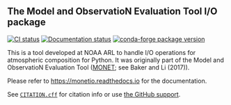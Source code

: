 ## The Model and ObservatioN Evaluation Tool I/O package

[![CI status](https://github.com/noaa-oar-arl/monetio/actions/workflows/ci.yml/badge.svg)](https://github.com/noaa-oar-arl/monetio/actions/workflows/ci.yml)
[![Documentation status](https://readthedocs.org/projects/monetio/badge/?version=develop)](https://monetio.readthedocs.io)
[![conda-forge package version](https://img.shields.io/conda/vn/conda-forge/monetio)](https://anaconda.org/conda-forge/monetio)

This is a tool developed at NOAA ARL to handle I/O operations for atmospheric composition for Python.
It was originally part of the Model and ObservatioN Evaluation Tool ([MONET](https://github.com/noaa-oar-arl/monet); see Baker and Li (2017)).

Please refer to <https://monetio.readthedocs.io> for the documentation.

See [`CITATION.cff`](./CITATION.cff) for citation info or use [the GitHub support](https://docs.github.com/en/repositories/managing-your-repositorys-settings-and-features/customizing-your-repository/about-citation-files).
